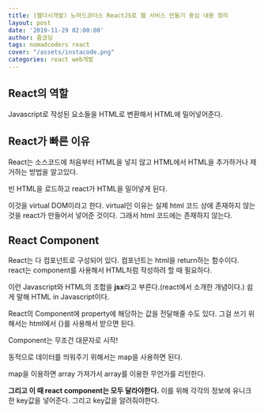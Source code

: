 ```yaml
---
title: (웹다시개발) 노마드코더스 ReactJS로 웹 서비스 만들기 중심 내용 정리
layout: post
date: '2019-11-29 02:00:00'
author: 줌코딩
tags: nomadcoders react
cover: "/assets/instacode.png"
categories: react web개발
---
```


## React의 역할

Javascript로 작성된 요소들을 HTML로 변환해서 HTML에 밀어넣어준다.

## React가 빠른 이유

React는 소스코드에 처음부터 HTML을 넣지 않고 HTML에서 HTML을 추가하거나 제거하는 방법을 알고있다.

빈 HTML을 로드하고 react가 HTML을 밀어넣게 된다.

이것을 virtual DOM이라고 한다.
virtual인 이유는 실제 html 코드 상에 존재하지 않는 것을 react가 만들어서 넣어준 것이다. 그래서 html 코드에는 존재하지 않는다.

## React Component

React는 다 컴포넌트로 구성되어 있다.
컴포넌트는 html을 return하는 함수이다.
react는 component를 사용해서 HTML처럼 작성하려 할 때 필요하다.

이런 Javascript와 HTML의 조합을 **jsx**라고 부른다.(react에서 소개한 개념이다.) 쉽게 말해 HTML in Javascript이다.

React의 Component에 property에 해당하는 값을 전달해줄 수도 있다.
그걸 쓰기 위해서는 html에서 {}를 사용해서 받으면 된다.

Component는 무조건 대문자로 시작!

동적으로 데이터를 띄워주기 위해서는 map을 사용하면 된다.

map을 이용하면 array 가져가서 array를 이용한 무언가를 리턴한다.

**그리고 이 때 react component는 모두 달라야한다.** 이를 위해 각각의 정보에 유니크한 key값을 넣어준다. 그리고 key값을 알려줘야한다.

